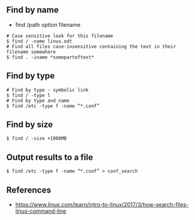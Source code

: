 ## Find by name
  * find /path option filename
```
# Case sensitive look for this filename
$ find / -name linux.odt
# Find all files case-insensitive containing the text in their filename somewhere
$ find . -iname *somepartoftext*
```
## Find by type
```
# Find by type - symbolic link
$ find / -type l
# Find by type and name
$ find /etc -type f -name “*.conf”
```
## Find by size
```
$ find / -size +1000MB
```
## Output results to a file
```
$ find /etc -type f -name “*.conf” > conf_search
```

## References
* https://www.linux.com/learn/intro-to-linux/2017/3/how-search-files-linux-command-line
